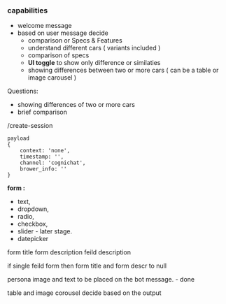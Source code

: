 ### **capabilities**

- welcome message
- based on user message decide
  - comparison or Specs & Features
  - understand different cars ( variants included )
  - comparison of specs
  - **UI toggle** to show only difference or similaties
  - showing differences between two or more cars ( can be a table or image carousel )



Questions:
- showing differences of two or more cars
- brief comparison




/create-session
```
payload
{ 
    context: 'none',
    timestamp: '',
    channel: 'cognichat',
    brower_info: ''
}
```

**form :**
- text,
- dropdown,
- radio,
- checkbox,
- slider  - later stage.
- datepicker

form title
form description
feild description

if single feild form then form title and form descr to null

persona image and text to be placed on the bot message. - done

table and image corousel decide based on the output